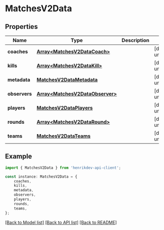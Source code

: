 # MatchesV2Data


## Properties

Name | Type | Description | Notes
------------ | ------------- | ------------- | -------------
**coaches** | [**Array&lt;MatchesV2DataCoach&gt;**](MatchesV2DataCoach.md) |  | [default to undefined]
**kills** | [**Array&lt;MatchesV2DataKill&gt;**](MatchesV2DataKill.md) |  | [default to undefined]
**metadata** | [**MatchesV2DataMetadata**](MatchesV2DataMetadata.md) |  | [default to undefined]
**observers** | [**Array&lt;MatchesV2DataObserver&gt;**](MatchesV2DataObserver.md) |  | [default to undefined]
**players** | [**MatchesV2DataPlayers**](MatchesV2DataPlayers.md) |  | [default to undefined]
**rounds** | [**Array&lt;MatchesV2DataRound&gt;**](MatchesV2DataRound.md) |  | [default to undefined]
**teams** | [**MatchesV2DataTeams**](MatchesV2DataTeams.md) |  | [default to undefined]

## Example

```typescript
import { MatchesV2Data } from 'henrikdev-api-client';

const instance: MatchesV2Data = {
    coaches,
    kills,
    metadata,
    observers,
    players,
    rounds,
    teams,
};
```

[[Back to Model list]](../README.md#documentation-for-models) [[Back to API list]](../README.md#documentation-for-api-endpoints) [[Back to README]](../README.md)
